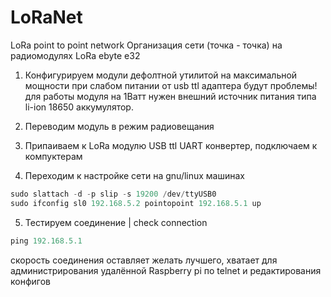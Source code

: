# LoRaNet
LoRa point to point network
Организация сети (точка - точка) на радиомодулях LoRa ebyte e32  

1) Конфигурируем модули дефолтной утилитой 
на максимальной мощности при слабом питании от usb ttl адаптера будут проблемы! для работы модуля на 1Ватт нужен внешний источник питания типа li-ion 18650 аккумулятор.

3) Переводим модуль в режим радиовещания 
4) Припаиваем к LoRa модулю USB ttl UART конвертер, подключаем к компуктерам
5) Переходим к настройке сети на gnu/linux машинах


```php
sudo slattach -d -p slip -s 19200 /dev/ttyUSB0
sudo ifconfig sl0 192.168.5.2 pointopoint 192.168.5.1 up
```

5) Тестируем соединение | check connection

```php
ping 192.168.5.1 
```

скорость соединения оставляет желать лучшего, хватает для администрирования удалённой Raspberry pi по telnet и
редактирования конфигов 
